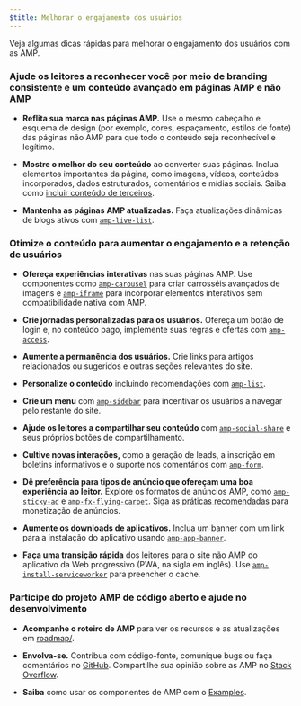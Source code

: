 ```yaml
---
$title: Melhorar o engajamento dos usuários
---
```


Veja algumas dicas rápidas para melhorar o engajamento dos usuários com as AMP.

### Ajude os leitores a reconhecer você por meio de branding consistente e um conteúdo avançado em páginas AMP e não AMP

- **Reflita sua marca nas páginas AMP.** Use o mesmo cabeçalho e esquema de design (por exemplo, cores, espaçamento, estilos de fonte) das páginas não AMP para que todo o conteúdo seja reconhecível e legítimo.

- **Mostre o melhor do seu conteúdo** ao converter suas páginas. Inclua elementos importantes da página, como imagens, vídeos, conteúdos incorporados, dados estruturados, comentários e mídias sociais. Saiba como [incluir conteúdo de terceiros](../../../documentation/guides-and-tutorials/develop/media_iframes_3p/third_party_components.md).

- **Mantenha as páginas AMP atualizadas.** Faça atualizações dinâmicas de blogs ativos com [`amp-live-list`](../../../documentation/components/reference/amp-live-list.md).

### Otimize o conteúdo para aumentar o engajamento e a retenção de usuários

- **Ofereça experiências interativas** nas suas páginas AMP. Use componentes como [`amp-carousel`](../../../documentation/components/reference/amp-carousel.md) para criar carrosséis avançados de imagens e [`amp-iframe`](../../../documentation/components/reference/amp-iframe.md) para incorporar elementos interativos sem compatibilidade nativa com AMP.

- **Crie jornadas personalizadas para os usuários.** Ofereça um botão de login e, no conteúdo pago, implemente suas regras e ofertas com [`amp-access`](../../../documentation/components/reference/amp-access.md).

- **Aumente a permanência dos usuários.** Crie links para artigos relacionados ou sugeridos e outras seções relevantes do site.

- **Personalize o conteúdo** incluindo recomendações com [`amp-list`](../../../documentation/components/reference/amp-list.md).

- **Crie um menu** com [`amp-sidebar`](../../../documentation/components/reference/amp-sidebar.md) para incentivar os usuários a navegar pelo restante do site.

- **Ajude os leitores a compartilhar seu conteúdo** com [`amp-social-share`](../../../documentation/components/reference/amp-social-share.md) e seus próprios botões de compartilhamento.

- **Cultive novas interações,** como a geração de leads, a inscrição em boletins informativos e o suporte nos comentários com [`amp-form`](../../../documentation/components/reference/amp-form.md).

- **Dê preferência para tipos de anúncio que ofereçam uma boa experiência ao leitor.** Explore os formatos de anúncios AMP, como [`amp-sticky-ad`](../../../documentation/components/reference/amp-sticky-ad.md) e [`amp-fx-flying-carpet`](../../../documentation/components/reference/amp-fx-flying-carpet.md). Siga as [práticas recomendadas](../../../documentation/guides-and-tutorials/develop/monetization/index.md) para monetização de anúncios.

- **Aumente os downloads de aplicativos.**
  Inclua um banner com um link para a instalação do aplicativo usando [`amp-app-banner`](../../../documentation/components/reference/amp-app-banner.md).

- **Faça uma transição rápida** dos leitores para o site não AMP do aplicativo da Web progressivo (PWA, na sigla em inglês). Use [`amp-install-serviceworker`](../../../documentation/components/reference/amp-install-serviceworker.md) para preencher o cache.

### Participe do projeto AMP de código aberto e ajude no desenvolvimento

- **Acompanhe o roteiro de AMP** para ver os recursos e as atualizações em [roadmap/](../../../community/roadmap.html).

- **Envolva-se.** Contribua com código-fonte, comunique bugs ou faça comentários no [GitHub](https://github.com/ampproject/amphtml/blob/master/CONTRIBUTING.md). Compartilhe sua opinião sobre as AMP no [Stack Overflow](https://stackoverflow.com/questions/tagged/amp-html).

- **Saiba** como usar os componentes de AMP com o [Examples](../../../documentation/examples/index.html).
